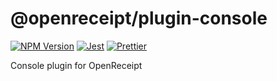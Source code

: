 # @openreceipt/plugin-console

[![NPM Version][icon-npm]][link-npm]
[![Jest][icon-jest]][link-jest]
[![Prettier][icon-prettier]][link-prettier]

Console plugin for OpenReceipt

[icon-npm]: https://img.shields.io/npm/v/@openreceipt/plugin-console.svg?longCache=true&style=flat-square
[link-npm]: https://www.npmjs.com/package/@openreceipt/plugin-console

[icon-jest]: https://img.shields.io/badge/tested_with-jest-99424f.svg?longCache=true&style=flat-square
[link-jest]: https://jestjs.io/

[icon-prettier]: https://img.shields.io/badge/code_style-prettier-ff69b4.svg?longCache=true&style=flat-square
[link-prettier]: https://prettier.io/
